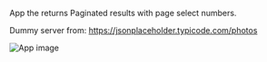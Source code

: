 
App the returns Paginated results with page select numbers.

Dummy server from: https://jsonplaceholder.typicode.com/photos

![App image](exampleApp.png)